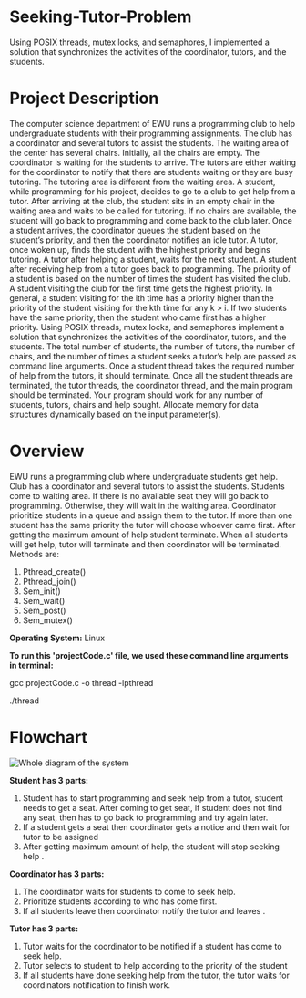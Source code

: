 # Seeking-Tutor-Problem
Using POSIX threads, mutex locks, and semaphores, I implemented a solution that synchronizes the activities of the coordinator, tutors, and the students.

# Project Description
The computer science department of EWU runs a programming club to help undergraduate students with their programming assignments. The club has a coordinator and several tutors to assist the students. The waiting area of the center has several chairs. Initially, all the chairs are empty. The coordinator is waiting for the students to arrive. The tutors are either waiting for the coordinator to notify that there are students waiting or they are busy tutoring. The tutoring area is different from the waiting area. A student, while programming for his project, decides to go to a club to get help from a tutor. After arriving at the club, the student sits in an empty chair in the waiting area and waits to be called for tutoring. If no chairs are available, the student will go back to programming and come back to the club later. Once a student arrives, the coordinator queues the student based on the student’s priority, and then the coordinator notifies an idle tutor. A tutor, once woken up, finds the student with the highest priority and begins tutoring. A tutor after helping a student, waits for the next student. A student after receiving help from a tutor goes back to programming. The priority of a student is based on the number of times the student has visited the club. A student visiting the club for the first time gets the highest priority. In general, a student visiting for the ith time has a priority higher than the priority of the student visiting for the kth time for any k > i. If two students have the same priority, then the student who came first has a higher priority.
Using POSIX threads, mutex locks, and semaphores implement a solution that synchronizes the activities of the coordinator, tutors, and the students. The total number of students, the number of tutors, the number of chairs, and the number of times a student seeks a tutor’s help are passed as command line arguments. Once a student thread takes the required number of help from the tutors, it should terminate. Once all the student threads are terminated, the tutor threads, the coordinator thread, and the main program should be terminated. Your program should work for any number of students, tutors, chairs and help sought. Allocate memory for data structures dynamically based on the input parameter(s).

# Overview
EWU runs a programming club where undergraduate students get help. Club has a coordinator and several tutors to assist the students. Students come to waiting area. If there is no available seat they will go back to programming. Otherwise, they will wait in the waiting area. Coordinator prioritize students in a queue and assign them to the tutor. If more than one student has the same priority the tutor will choose whoever came first. After getting the maximum amount of help student terminate. When all students will get help, tutor will terminate and then coordinator will be terminated. Methods are:
1. Pthread_create()
2. Pthread_join()
3. Sem_init()
4. Sem_wait()
5. Sem_post()
6. Sem_mutex()

**Operating System:** Linux

**To run this 'projectCode.c' file, we used these command line arguments in terminal:**

 gcc projectCode.c -o thread -lpthread

 ./thread

# Flowchart
![Whole diagram of the system](https://user-images.githubusercontent.com/43060004/137521011-59df24d9-bb8c-4b21-9095-858b1bf314c4.png)

**Student has 3 parts:**
1. Student has to start programming and seek help from a tutor, student needs to get a seat.  After coming to get seat, if student does not find any seat, then has to go back to programming and try again later.
2. If a student gets a seat then coordinator gets a notice and then wait for tutor to be assigned
3. After getting maximum amount of help, the student will stop seeking help .

**Coordinator has 3 parts:**
1. The coordinator waits for students to come to seek help.
2. Prioritize students according to who has come first.
3. If all students leave then coordinator notify the tutor and leaves .

**Tutor has 3 parts:**
1. Tutor waits for the coordinator to be notified if a student has come to seek help.
2. Tutor selects to student to help according to the priority of the student
3. If all students have done seeking help from the tutor, the tutor waits for coordinators notification to finish work.
